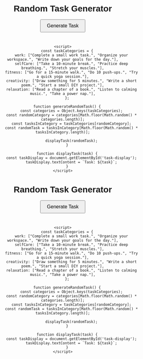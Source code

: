 <!DOCTYPE html>
<html lang="en">
<head>
    <meta charset="UTF-8">
    <meta name="viewport" content="width=device-width, initial-scale=1.0">
    <title>Random Task Generator</title>
    <style>
        body {
            font-family: 'Arial', sans-serif;
            text-align: center;
            margin: 50px;
        }
        button {
            padding: 10px 20px;
            font-size: 16px;
            margin-bottom: 20px;
        }
        #task-display {
            font-size: 18px;
            margin-top: 20px;
        }
    </style>
</head>
<body>
    <h1>Random Task Generator</h1>
    <button onclick="generateRandomTask()">Generate Task</button>
    <div id="task-display"></div>

    <script>
        const taskCategories = {
            work: ["Complete a small work task.", "Organize your workspace.", "Write down your goals for the day."],
            selfCare: ["Take a 10-minute break.", "Practice deep breathing.", "Stretch your muscles."],
            fitness: ["Go for a 15-minute walk.", "Do 10 push-ups.", "Try a quick yoga session."],
            creativity: ["Draw something for 5 minutes.", "Write a short poem.", "Start a small DIY project."],
            relaxation: ["Read a chapter of a book.", "Listen to calming music.", "Take a power nap."],
        };

        function generateRandomTask() {
            const categories = Object.keys(taskCategories);
            const randomCategory = categories[Math.floor(Math.random() * categories.length)];
            const tasksInCategory = taskCategories[randomCategory];
            const randomTask = tasksInCategory[Math.floor(Math.random() * tasksInCategory.length)];

            displayTask(randomTask);
        }

        function displayTask(task) {
            const taskDisplay = document.getElementById('task-display');
            taskDisplay.textContent = `Task: ${task}`;
        }
    </script>
</body>
</html>
<!DOCTYPE html>
<html lang="en">
<head>
    <meta charset="UTF-8">
    <meta name="viewport" content="width=device-width, initial-scale=1.0">
    <title>Random Task Generator</title>
    <style>
        body {
            font-family: 'Arial', sans-serif;
            text-align: center;
            margin: 50px;
        }
        button {
            padding: 10px 20px;
            font-size: 16px;
            margin-bottom: 20px;
        }
        #task-display {
            font-size: 18px;
            margin-top: 20px;
        }
    </style>
</head>
<body>
    <h1>Random Task Generator</h1>
    <button onclick="generateRandomTask()">Generate Task</button>
    <div id="task-display"></div>

    <script>
        const taskCategories = {
            work: ["Complete a small work task.", "Organize your workspace.", "Write down your goals for the day."],
            selfCare: ["Take a 10-minute break.", "Practice deep breathing.", "Stretch your muscles."],
            fitness: ["Go for a 15-minute walk.", "Do 10 push-ups.", "Try a quick yoga session."],
            creativity: ["Draw something for 5 minutes.", "Write a short poem.", "Start a small DIY project."],
            relaxation: ["Read a chapter of a book.", "Listen to calming music.", "Take a power nap."],
        };

        function generateRandomTask() {
            const categories = Object.keys(taskCategories);
            const randomCategory = categories[Math.floor(Math.random() * categories.length)];
            const tasksInCategory = taskCategories[randomCategory];
            const randomTask = tasksInCategory[Math.floor(Math.random() * tasksInCategory.length)];

            displayTask(randomTask);
        }

        function displayTask(task) {
            const taskDisplay = document.getElementById('task-display');
            taskDisplay.textContent = `Task: ${task}`;
        }
    </script>
</body>
</html>
